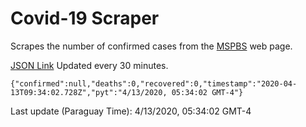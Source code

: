 # Covid-19 Scraper

Scrapes the number of confirmed cases from the [MSPBS](https://www.mspbs.gov.py/covid-19.php) web page.

[JSON Link](https://jmayalag.github.io/covid19-scrape/cases.json)
Updated every 30 minutes.
```
{"confirmed":null,"deaths":0,"recovered":0,"timestamp":"2020-04-13T09:34:02.728Z","pyt":"4/13/2020, 05:34:02 GMT-4"}
```
Last update (Paraguay Time): 4/13/2020, 05:34:02 GMT-4